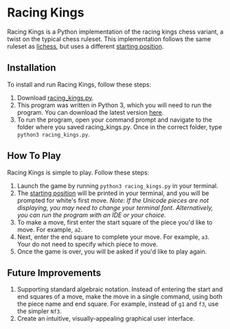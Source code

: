 # Racing Kings
Racing Kings is a Python implementation of the racing kings chess variant, a twist on the typical chess ruleset. This
implementation follows the same ruleset as [lichess](https://lichess.org/variant/racingKings), but uses a different
[starting position](starting_position.png).

## Installation
To install and run Racing Kings, follow these steps:
1. Download [racing_kings.py](racing_kings.py).
2. This program was written in Python 3, which you will need to run the program. You can download the latest version
[here](https://www.python.org/downloads/).
3. To run the program, open your command prompt and navigate to the folder where you saved racing_kings.py. Once in the
correct folder, type `python3 racing_kings.py`.

## How To Play
Racing Kings is simple to play. Follow these steps:
1. Launch the game by running `python3 racing_kings.py` in your terminal.
2. The [starting position](starting_position.png) will be printed in your terminal, and you will be prompted for white's
first move.
*Note: If the Unicode pieces are not displaying, you may need to change your terminal font. Alternatively, you can run
the program with an IDE or your choice.*
3. To make a move, first enter the start square of the piece you'd like to move. For example, `a2`.
4. Next, enter the end square to complete your move. For example, `a3`. Your do not need to specify which piece to move.
5. Once the game is over, you will be asked if you'd like to play again.

## Future Improvements
1. Supporting standard algebraic notation. Instead of entering the start and end squares of a move, make the move in a
single command, using both the piece name and end square. For example, instead of `g1` and `f3`, use the simpler `Nf3`.
2. Create an intuitive, visually-appealing graphical user interface.
